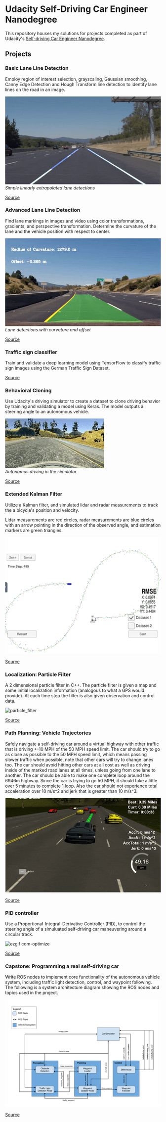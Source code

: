 # Udacity Self-Driving Car Engineer Nanodegree

This repository houses my solutions for projects completed as part of Udacity's [Self-driving Car Engineer Nanodegree](https://www.udacity.com/course/self-driving-car-engineer-nanodegree--nd013).


## Projects

### Basic Lane Line Detection
Employ region of interest selection, grayscaling, Gaussian smoothing, Canny Edge Detection and Hough Transform line detection to identify lane lines on the road in an image.

![example](https://github.com/davidxnhu/Self-Driving-Car-Engineer-Nanodegree/blob/main/Images/P1.gif)  
_Simple linearly extrapolated lane detections_

[Source](https://github.com/davidxnhu/Self-Driving-Car-Engineer-Nanodegree/tree/main/P1%20LaneLines)


### Advanced Lane Line Detection
Find lane markings in images and video using color transformations, gradients, and perspective transformation. Determine the curvature of the lane and the vehicle position with respect to center.

![example](./Images/P2.gif)  
_Lane detections with curvature and offset_

[Source](https://github.com/davidxnhu/Self-Driving-Car-Engineer-Nanodegree/tree/main/P2%20Advanced-Lane-Lines)

### Traffic sign classifier
Train and validate a deep learning model using TensorFlow to classify traffic sign images using the German Traffic Sign Dataset.

[Source](https://github.com/davidxnhu/Self-Driving-Car-Engineer-Nanodegree/tree/main/P3%20Traffic-Sign-Classifier)  

### Behavioral Cloning
Use Udacity's driving simulator to create a dataset to clone driving behavior by training and validating a model using Keras. The model outputs a steering angle to an autonomous vehicle.

![example](https://github.com/davidxnhu/Self-Driving-Car-Engineer-Nanodegree/blob/main/Images/P4.gif)  
_Autonomus driving in the simulator_  

[Source](https://github.com/davidxnhu/Self-Driving-Car-Engineer-Nanodegree/tree/main/P4%20Behavioral-Cloning)

### Extended Kalman Filter
Utilize a Kalman filter, and simulated lidar and radar measurements to track the a bicycle's position and velocity.  

Lidar measurements are red circles, radar measurements are blue circles with an arrow pointing in the direction of the observed angle, and estimation markers are green triangles.

<img width="794" alt="dataset_1" src="https://github.com/davidxnhu/Self-Driving-Car-Engineer-Nanodegree/blob/main/Images/P5.png">  


[Source](https://github.com/davidxnhu/Self-Driving-Car-Engineer-Nanodegree/tree/main/P5%20Extended-Kalman-Filter)

### Localization: Particle Filter

A 2 dimensional particle filter in C++. The particle filter is given a map and some initial localization information (analogous to what a GPS would provide). At each time step the filter is also given observation and control data.

![particle_filter](https://github.com/davidxnhu/Self-Driving-Car-Engineer-Nanodegree/blob/main/Images/P6.gif)

[Source](https://github.com/davidxnhu/Self-Driving-Car-Engineer-Nanodegree/tree/main/P6%20Kidnapped-Vehicle)

### Path Planning: Vehicle Trajectories

Safely navigate a self-driving car around a virtual highway with other traffic that is driving +-10 MPH of the 50 MPH speed limit. The car should try to go as close as possible to the 50 MPH speed limit, which means passing slower traffic when possible, note that other cars will try to change lanes too. The car should avoid hitting other cars at all cost as well as driving inside of the marked road lanes at all times, unless going from one lane to another. The car should be able to make one complete loop around the 6946m highway. Since the car is trying to go 50 MPH, it should take a little over 5 minutes to complete 1 loop. Also the car should not experience total acceleration over 10 m/s^2 and jerk that is greater than 10 m/s^3.

![path_planning](https://github.com/davidxnhu/Self-Driving-Car-Engineer-Nanodegree/blob/main/Images/P7.gif)

[Source](https://github.com/markmisener/udacity-self-driving-car-engineer/tree/main/p7%20path-planning)

### PID controller

Use a Proportional-Integral-Derivative Controller (PID), to control the steering angle of a simuluated self-driving car maneuvering around a circular track.

![ezgif com-optimize](https://github.com/davidxnhu/Self-Driving-Car-Engineer-Nanodegree/blob/main/Images/P8.gif)

[Source](https://github.com/davidxnhu/Self-Driving-Car-Engineer-Nanodegree/tree/main/P8%20PID%20controller)

### Capstone: Programming a real self-driving car

Write ROS nodes to implement core functionality of the autonomous vehicle system, including traffic light detection, control, and waypoint following. The following is a system architecture diagram showing the ROS nodes and topics used in the project.


![final-project-ros-graph-v2](https://github.com/davidxnhu/Self-Driving-Car-Engineer-Nanodegree/blob/main/Images/P9.png)

[Source](https://github.com/davidxnhu/Self-Driving-Car-Engineer-Nanodegree/tree/main/P9%20Capstone-system-integration)
